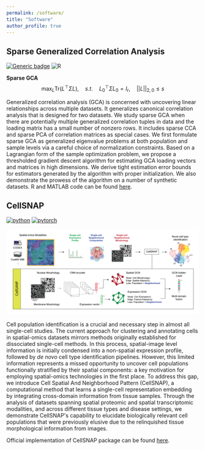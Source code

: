 ```yaml
---
permalink: /software/
title: "Software"
author_profile: true
---
```



Sparse Generalized Correlation Analysis
------

[![Generic badge](https://img.shields.io/badge/MATLAB-R2020a-BLUE.svg)](https://shields.io/)
![R](https://img.shields.io/badge/R-CRAN-orange)

**Sparse GCA**
$$\max_L \mathrm{Tr}(L^\top\Sigma L), \quad s.t.\quad L_0^\top\Sigma L_0=I_r, \quad ||L||_{2, 0} \leq s $$

Generalized correlation analysis (GCA) is concerned with uncovering linear relationships across multiple datasets. It generalizes canonical correlation analysis that is designed for two datasets. We study sparse GCA when there are potentially multiple generalized correlation tuples in data and the loading matrix has a small number of nonzero rows. It includes sparse CCA and sparse PCA of correlation matrices as special cases. We first formulate sparse GCA as generalized eigenvalue problems at both population and sample levels via a careful choice of normalization constraints. Based on a Lagrangian form of the sample optimization problem, we propose a thresholded gradient descent algorithm for estimating GCA loading vectors and matrices in high dimensions. We derive tight estimation error bounds for estimators generated by the algorithm with proper initialization. We also demonstrate the prowess of the algorithm on a number of synthetic datasets.
R and MATLAB code can be found [here](https://github.com/ShengGao-wharton/Sparse-Generalized-Correlation-Analysis/tree/main).

CellSNAP
------

[![python](https://img.shields.io/badge/Python-3.9-3776AB.svg?style=flat&logo=python&logoColor=white)](https://www.python.org)
[![pytorch](https://img.shields.io/badge/PyTorch-2.0.0-EE4C2C.svg?style=flat&logo=pytorch)](https://pytorch.org)

<img src='/images/cellsnap.png'>

Cell population identification is a crucial and necessary step in almost all single-cell studies. The current approach for clustering and annotating cells in spatial-omics datasets mirrors methods originally established for dissociated single-cell methods. In this process, spatial-image level information is initially condensed into a non-spatial expression profile, followed by *de novo* cell type identification pipelines. However, this limited information represents a missed opportunity to uncover cell populations functionally stratified by their spatial components: a key motivation for employing spatial-omics technologies in the first place. To address this gap, we introduce Cell Spatial And Neighborhood Pattern (CellSNAP), a computational method that learns a single-cell representation embedding by integrating cross-domain information from tissue samples. Through the analysis of datasets spanning spatial proteomic and spatial transcriptomic modalities, and across different tissue types and disease settings, we demonstrate CellSNAP's capability to elucidate biologically relevant cell populations that were previously elusive due to the relinquished tissue morphological information from images.

Official implementation of CellSNAP package can be found [here](https://github.com/sggao/CellSNAP/tree/main).